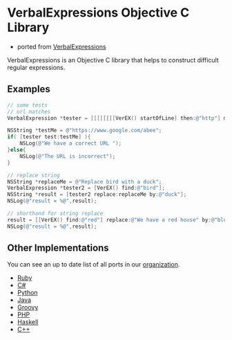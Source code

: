 VerbalExpressions Objective C Library
===========================

- ported from [VerbalExpressions](https://github.com/jehna/VerbalExpressions)

VerbalExpressions is an Objective C library that helps to construct difficult regular expressions.

## Examples

```objective-c
// some tests
// url matches
VerbalExpression *tester = [[[[[[[[VerEX() startOfLine] then:@"http"] maybe:@"s"] then:@"://"] maybe:@"www."] anythingBut:@" "] range:@[@"a",@"e"]] endOfLine];

NSString *testMe = @"https://www.google.com/abee";
if( [tester test:testMe] ){
    NSLog(@"We have a correct URL ");
}else{
    NSLog(@"The URL is incorrect");
}

// replace string
NSString *replaceMe = @"Replace bird with a duck";
VerbalExpression *tester2 = [VerEX() find:@"bird"];
NSString *result = [tester2 replace:replaceMe by:@"duck"];
NSLog(@"result = %@",result);

// shorthand for string replace
result = [[VerEX() find:@"red"] replace:@"We have a red house" by:@"blue"];
NSLog(@"result = %@",result); 

```

## Other Implementations
You can see an up to date list of all ports in our [organization](https://github.com/VerbalExpressions).  

- [Ruby](https://github.com/ryan-endacott/verbal_expressions)
- [C#](https://github.com/VerbalExpressions/CSharpVerbalExpressions)
- [Python](https://github.com/VerbalExpressions/PythonVerbalExpressions)
- [Java](https://github.com/VerbalExpressions/JavaVerbalExpressions)
- [Groovy](https://github.com/VerbalExpressions/GroovyVerbalExpressions)
- [PHP](https://github.com/VerbalExpressions/PHPVerbalExpressions)
- [Haskell](https://github.com/VerbalExpressions/HaskellVerbalExpressions)
- [C++](https://github.com/VerbalExpressions/CppVerbalExpressions)